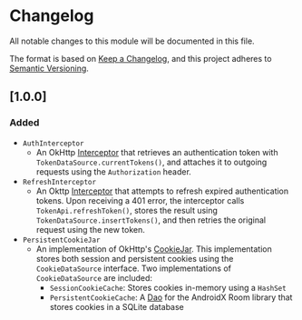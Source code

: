 # Changelog
All notable changes to this module will be documented in this file.

The format is based on [Keep a Changelog](https://keepachangelog.com/en/1.0.0/),
and this project adheres to [Semantic Versioning](https://semver.org/spec/v2.0.0.html).

## [1.0.0]
### Added
- `AuthInterceptor`
  - An OkHttp [Interceptor](https://square.github.io/okhttp/3.x/okhttp/okhttp3/Interceptor.html) that retrieves an authentication token with `TokenDataSource.currentTokens()`, and attaches it to outgoing requests using the `Authorization` header.
- `RefreshInterceptor`
  - An Okttp [Interceptor](https://square.github.io/okhttp/3.x/okhttp/okhttp3/Interceptor.html) that attempts to refresh expired authentication tokens. Upon receiving a 401 error, the interceptor calls `TokenApi.refreshToken()`, stores the result using `TokenDataSource.insertTokens()`, and then retries the original request using the new token.
- `PersistentCookieJar`
  - An implementation of OkHttp's [CookieJar](https://square.github.io/okhttp/3.x/okhttp/okhttp3/CookieJar.html). This implementation stores both session and persistent cookies using the `CookieDataSource` interface. Two implementations of `CookieDataSource` are included:
    - `SessionCookieCache`: Stores cookies in-memory using a `HashSet`
    - `PersistentCookieCache`: A [Dao](https://developer.android.com/reference/androidx/room/Dao) for the AndroidX Room library that stores cookies in a SQLite database
